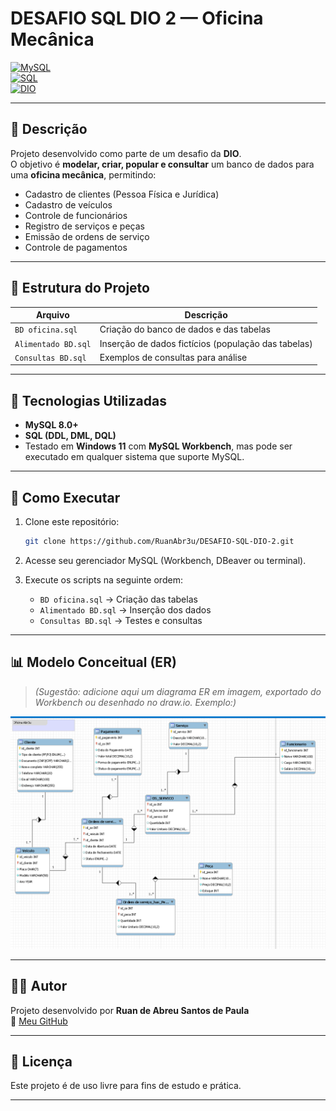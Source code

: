 # DESAFIO SQL DIO 2 — Oficina Mecânica

[![MySQL](https://img.shields.io/badge/MySQL-8+-blue?logo=mysql&logoColor=white)](https://www.mysql.com/)  
[![SQL](https://img.shields.io/badge/SQL-DDL%20%7C%20DML%20%7C%20DQL-orange?logo=database&logoColor=white)](#)  
[![DIO](https://img.shields.io/badge/DIO-Bootcamp-lightgrey?logo=databricks&logoColor=white)](https://www.dio.me/)  

---

## 📌 Descrição

Projeto desenvolvido como parte de um desafio da **DIO**.  
O objetivo é **modelar, criar, popular e consultar** um banco de dados para uma **oficina mecânica**, permitindo:  

- Cadastro de clientes (Pessoa Física e Jurídica)  
- Cadastro de veículos  
- Controle de funcionários  
- Registro de serviços e peças  
- Emissão de ordens de serviço  
- Controle de pagamentos  

---

## 📁 Estrutura do Projeto

| Arquivo               | Descrição |
|-----------------------|-----------|
| `BD oficina.sql`      | Criação do banco de dados e das tabelas |
| `Alimentado BD.sql`   | Inserção de dados fictícios (população das tabelas) |
| `Consultas BD.sql`    | Exemplos de consultas para análise |

---

## 🔧 Tecnologias Utilizadas

- **MySQL 8.0+**  
- **SQL (DDL, DML, DQL)**  
- Testado em **Windows 11** com **MySQL Workbench**, mas pode ser executado em qualquer sistema que suporte MySQL.  

---

## 🚀 Como Executar

1. Clone este repositório:  
   ```bash
   git clone https://github.com/RuanAbr3u/DESAFIO-SQL-DIO-2.git
   ```

2. Acesse seu gerenciador MySQL (Workbench, DBeaver ou terminal).  

3. Execute os scripts na seguinte ordem:
   - `BD oficina.sql` → Criação das tabelas  
   - `Alimentado BD.sql` → Inserção dos dados  
   - `Consultas BD.sql` → Testes e consultas  

---

## 📊 Modelo Conceitual (ER)

> *(Sugestão: adicione aqui um diagrama ER em imagem, exportado do Workbench ou desenhado no draw.io. Exemplo:)*  

![Diagrama ER](imagens/Diagrama.png)

---

## 🧑‍💻 Autor

Projeto desenvolvido por **Ruan de Abreu Santos de Paula**  
📌 [Meu GitHub](https://github.com/RuanAbr3u)  

---

## 🔖 Licença

Este projeto é de uso livre para fins de estudo e prática.  

---
